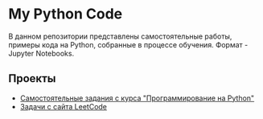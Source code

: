 # My Python Code

В данном репозитории представлены самостоятельные работы, примеры кода на Python, собранные в процессе обучения. Формат - Jupyter Notebooks.
  
## Проекты

* [Самостоятельные задания с курса "Программирование на Python"](https://github.com/belovengineer/python_course_and_leetcode/stepic_python.ipynb)
* [Задачи с сайта LeetCode](https://github.com/belovengineer/python_course_and_leetcode/Tasks_from_LeetCode.ipynb)